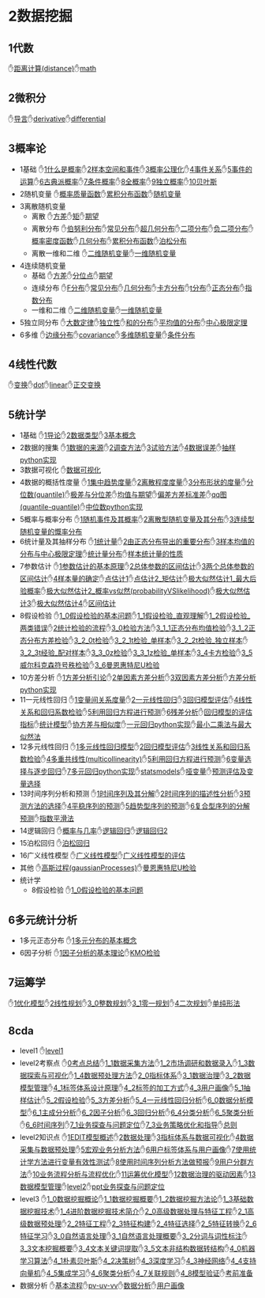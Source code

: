# 2数据挖掘
## 1代数
✋[距离计算(distance)](./2数据挖掘/1代数/距离计算(distance).md)✋[math](./2数据挖掘/1代数/math.md)
## 2微积分
✋[导言](./2数据挖掘/2微积分/导言.md)✋[derivative](./2数据挖掘/2微积分/derivative.md)✋[differential](./2数据挖掘/2微积分/differential.md)
## 3概率论
- 1基础 ✋[1什么是概率](./2数据挖掘/3概率论/1基础/1什么是概率.md)✋[2样本空间和事件](./2数据挖掘/3概率论/1基础/2样本空间和事件.md)✋[3概率公理化](./2数据挖掘/3概率论/1基础/3概率公理化.md)✋[4事件关系](./2数据挖掘/3概率论/1基础/4事件关系.md)✋[5事件的运算](./2数据挖掘/3概率论/1基础/5事件的运算.md)✋[6古典派概率](./2数据挖掘/3概率论/1基础/6古典派概率.md)✋[7条件概率](./2数据挖掘/3概率论/1基础/7条件概率.md)✋[8全概率](./2数据挖掘/3概率论/1基础/8全概率.md)✋[9独立概率](./2数据挖掘/3概率论/1基础/9独立概率.md)✋[10贝叶斯](./2数据挖掘/3概率论/1基础/10贝叶斯.md)
- 2随机变量 ✋[概率质量函数](./2数据挖掘/3概率论/2随机变量/概率质量函数.md)✋[累积分布函数](./2数据挖掘/3概率论/2随机变量/累积分布函数.md)✋[随机变量](./2数据挖掘/3概率论/2随机变量/随机变量.md)
- 3离散随机变量
	- 离散 ✋[方差](./2数据挖掘/3概率论/3离散随机变量/离散/方差.md)✋[矩](./2数据挖掘/3概率论/3离散随机变量/离散/矩.md)✋[期望](./2数据挖掘/3概率论/3离散随机变量/离散/期望.md)
	- 离散分布 ✋[伯努利分布](./2数据挖掘/3概率论/3离散随机变量/离散分布/伯努利分布.md)✋[常见分布](./2数据挖掘/3概率论/3离散随机变量/离散分布/常见分布.md)✋[超几何分布](./2数据挖掘/3概率论/3离散随机变量/离散分布/超几何分布.md)✋[二项分布](./2数据挖掘/3概率论/3离散随机变量/离散分布/二项分布.md)✋[负二项分布](./2数据挖掘/3概率论/3离散随机变量/离散分布/负二项分布.md)✋[概率密度函数](./2数据挖掘/3概率论/3离散随机变量/离散分布/概率密度函数.md)✋[几何分布](./2数据挖掘/3概率论/3离散随机变量/离散分布/几何分布.md)✋[累积分布函数](./2数据挖掘/3概率论/3离散随机变量/离散分布/累积分布函数.md)✋[泊松分布](./2数据挖掘/3概率论/3离散随机变量/离散分布/泊松分布.md)
	- 离散一维和二维 ✋[二维随机变量](./2数据挖掘/3概率论/3离散随机变量/离散一维和二维/二维随机变量.md)✋[一维随机变量](./2数据挖掘/3概率论/3离散随机变量/离散一维和二维/一维随机变量.md)
- 4连续随机变量
	- 基础 ✋[方差](./2数据挖掘/3概率论/4连续随机变量/基础/方差.md)✋[分位点](./2数据挖掘/3概率论/4连续随机变量/基础/分位点.md)✋[期望](./2数据挖掘/3概率论/4连续随机变量/基础/期望.md)
	- 连续分布 ✋[F分布](./2数据挖掘/3概率论/4连续随机变量/连续分布/F分布.md)✋[常见分布](./2数据挖掘/3概率论/4连续随机变量/连续分布/常见分布.md)✋[几何分布](./2数据挖掘/3概率论/4连续随机变量/连续分布/几何分布.md)✋[卡方分布](./2数据挖掘/3概率论/4连续随机变量/连续分布/卡方分布.md)✋[t分布](./2数据挖掘/3概率论/4连续随机变量/连续分布/t分布.md)✋[正态分布](./2数据挖掘/3概率论/4连续随机变量/连续分布/正态分布.md)✋[指数分布](./2数据挖掘/3概率论/4连续随机变量/连续分布/指数分布.md)
	- 一维和二维 ✋[二维随机变量](./2数据挖掘/3概率论/4连续随机变量/一维和二维/二维随机变量.md)✋[一维随机变量](./2数据挖掘/3概率论/4连续随机变量/一维和二维/一维随机变量.md)
- 5独立同分布 ✋[大数定律](./2数据挖掘/3概率论/5独立同分布/大数定律.md)✋[独立性](./2数据挖掘/3概率论/5独立同分布/独立性.md)✋[和的分布](./2数据挖掘/3概率论/5独立同分布/和的分布.md)✋[平均值的分布](./2数据挖掘/3概率论/5独立同分布/平均值的分布.md)✋[中心极限定理](./2数据挖掘/3概率论/5独立同分布/中心极限定理.md)
- 6多维 ✋[边缘分布](./2数据挖掘/3概率论/6多维/边缘分布.md)✋[covariance](./2数据挖掘/3概率论/6多维/covariance.md)✋[多维随机变量](./2数据挖掘/3概率论/6多维/多维随机变量.md)✋[条件分布](./2数据挖掘/3概率论/6多维/条件分布.md)
## 4线性代数
✋[变换](./2数据挖掘/4线性代数/变换.md)✋[dot](./2数据挖掘/4线性代数/dot.md)✋[linear](./2数据挖掘/4线性代数/linear.md)✋[正交变换](./2数据挖掘/4线性代数/正交变换.md)
## 5统计学
- 1基础 ✋[1导论](./2数据挖掘/5统计学/1基础/1导论.md)✋[2数据类型](./2数据挖掘/5统计学/1基础/2数据类型.md)✋[3基本概念](./2数据挖掘/5统计学/1基础/3基本概念.md)
- 2数据的搜集 ✋[1数据的来源](./2数据挖掘/5统计学/2数据的搜集/1数据的来源.md)✋[2调查方法](./2数据挖掘/5统计学/2数据的搜集/2调查方法.md)✋[3试验方法](./2数据挖掘/5统计学/2数据的搜集/3试验方法.md)✋[4数据误差](./2数据挖掘/5统计学/2数据的搜集/4数据误差.md)✋[抽样python实现](./2数据挖掘/5统计学/2数据的搜集/抽样python实现.md)
- 3数据可视化 ✋[数据可视化](./2数据挖掘/5统计学/3数据可视化/数据可视化.md)
- 4数据的概括性度量 ✋[1集中趋势度量](./2数据挖掘/5统计学/4数据的概括性度量/1集中趋势度量.md)✋[2离散程度度量](./2数据挖掘/5统计学/4数据的概括性度量/2离散程度度量.md)✋[3分布形状的度量](./2数据挖掘/5统计学/4数据的概括性度量/3分布形状的度量.md)✋[分位数(quantile)](./2数据挖掘/5统计学/4数据的概括性度量/分位数(quantile).md)✋[极差与分位差](./2数据挖掘/5统计学/4数据的概括性度量/极差与分位差.md)✋[均值与期望](./2数据挖掘/5统计学/4数据的概括性度量/均值与期望.md)✋[偏差方差标准差](./2数据挖掘/5统计学/4数据的概括性度量/偏差方差标准差.md)✋[qq图(quantile-quantile)](./2数据挖掘/5统计学/4数据的概括性度量/qq图(quantile-quantile).md)✋[中位数python实现](./2数据挖掘/5统计学/4数据的概括性度量/中位数python实现.md)
- 5概率与概率分布 ✋[1随机事件及其概率](./2数据挖掘/5统计学/5概率与概率分布/1随机事件及其概率.md)✋[2离散型随机变量及其分布](./2数据挖掘/5统计学/5概率与概率分布/2离散型随机变量及其分布.md)✋[3连续型随机变量的慨率分布](./2数据挖掘/5统计学/5概率与概率分布/3连续型随机变量的慨率分布.md)
- 6统计量及其抽样分布 ✋[1统计量](./2数据挖掘/5统计学/6统计量及其抽样分布/1统计量.md)✋[2由正态分布导出的重要分布](./2数据挖掘/5统计学/6统计量及其抽样分布/2由正态分布导出的重要分布.md)✋[3样本均值的分布与中心极限定理](./2数据挖掘/5统计学/6统计量及其抽样分布/3样本均值的分布与中心极限定理.md)✋[统计量分布](./2数据挖掘/5统计学/6统计量及其抽样分布/统计量分布.md)✋[样本统计量的性质](./2数据挖掘/5统计学/6统计量及其抽样分布/样本统计量的性质.md)
- 7参数估计 ✋[1参数估计的基本原理](./2数据挖掘/5统计学/7参数估计/1参数估计的基本原理.md)✋[2总体参数的区间估计](./2数据挖掘/5统计学/7参数估计/2总体参数的区间估计.md)✋[3两个总体参数的区间估计](./2数据挖掘/5统计学/7参数估计/3两个总体参数的区间估计.md)✋[4样本量的确定](./2数据挖掘/5统计学/7参数估计/4样本量的确定.md)✋[点估计1](./2数据挖掘/5统计学/7参数估计/点估计1.md)✋[点估计2_矩估计](./2数据挖掘/5统计学/7参数估计/点估计2_矩估计.md)✋[极大似然估计1_最大后验概率](./2数据挖掘/5统计学/7参数估计/极大似然估计1_最大后验概率.md)✋[极大似然估计2_概率vs似然(probabilityVSlikelihood)](./2数据挖掘/5统计学/7参数估计/极大似然估计2_概率vs似然(probabilityVSlikelihood).md)✋[极大似然估计3](./2数据挖掘/5统计学/7参数估计/极大似然估计3.md)✋[极大似然估计4](./2数据挖掘/5统计学/7参数估计/极大似然估计4.md)✋[区间估计](./2数据挖掘/5统计学/7参数估计/区间估计.md)
- 8假设检验 ✋[1_0假设检验的基本问题](./2数据挖掘/5统计学/8假设检验/1_0假设检验的基本问题.md)✋[1_1假设检验_直观理解](./2数据挖掘/5统计学/8假设检验/1_1假设检验_直观理解.md)✋[1_2假设检验_两类错误](./2数据挖掘/5统计学/8假设检验/1_2假设检验_两类错误.md)✋[2统计检验的流程](./2数据挖掘/5统计学/8假设检验/2统计检验的流程.md)✋[3_0检验方法](./2数据挖掘/5统计学/8假设检验/3_0检验方法.md)✋[3_1_1正态分布均值检验](./2数据挖掘/5统计学/8假设检验/3_1_1正态分布均值检验.md)✋[3_1_2正态分布方差检验](./2数据挖掘/5统计学/8假设检验/3_1_2正态分布方差检验.md)✋[3_2_0t检验](./2数据挖掘/5统计学/8假设检验/3_2_0t检验.md)✋[3_2_1t检验_单样本](./2数据挖掘/5统计学/8假设检验/3_2_1t检验_单样本.md)✋[3_2_2t检验_独立样本](./2数据挖掘/5统计学/8假设检验/3_2_2t检验_独立样本.md)✋[3_2_3t经验_配对样本](./2数据挖掘/5统计学/8假设检验/3_2_3t经验_配对样本.md)✋[3_3_0z检验](./2数据挖掘/5统计学/8假设检验/3_3_0z检验.md)✋[3_3_1z检验_单样本](./2数据挖掘/5统计学/8假设检验/3_3_1z检验_单样本.md)✋[3_4卡方检验](./2数据挖掘/5统计学/8假设检验/3_4卡方检验.md)✋[3_5威尔科克森符号秩检验](./2数据挖掘/5统计学/8假设检验/3_5威尔科克森符号秩检验.md)✋[3_6曼恩惠特尼U检验](./2数据挖掘/5统计学/8假设检验/3_6曼恩惠特尼U检验.md)
- 10方差分析 ✋[1方差分析引论](./2数据挖掘/5统计学/10方差分析/1方差分析引论.md)✋[2单因素方差分析](./2数据挖掘/5统计学/10方差分析/2单因素方差分析.md)✋[3双因素方差分析](./2数据挖掘/5统计学/10方差分析/3双因素方差分析.md)✋[方差分析python实现](./2数据挖掘/5统计学/10方差分析/方差分析python实现.md)
- 11一元线性回归 ✋[1变量间关系度量](./2数据挖掘/5统计学/11一元线性回归/1变量间关系度量.md)✋[2一元线性回归](./2数据挖掘/5统计学/11一元线性回归/2一元线性回归.md)✋[3回归模型评估](./2数据挖掘/5统计学/11一元线性回归/3回归模型评估.md)✋[4线性关系和回归系数检验](./2数据挖掘/5统计学/11一元线性回归/4线性关系和回归系数检验.md)✋[5利用回归方程进行预测](./2数据挖掘/5统计学/11一元线性回归/5利用回归方程进行预测.md)✋[6残差分析](./2数据挖掘/5统计学/11一元线性回归/6残差分析.md)✋[回归模型的评估指标](./2数据挖掘/5统计学/11一元线性回归/回归模型的评估指标.md)✋[统计模型](./2数据挖掘/5统计学/11一元线性回归/统计模型.md)✋[协方差与相似度](./2数据挖掘/5统计学/11一元线性回归/协方差与相似度.md)✋[一元回归python实现](./2数据挖掘/5统计学/11一元线性回归/一元回归python实现.md)✋[最小二乘法与最大似然法](./2数据挖掘/5统计学/11一元线性回归/最小二乘法与最大似然法.md)
- 12多元线性回归 ✋[1多元线性回归模型](./2数据挖掘/5统计学/12多元线性回归/1多元线性回归模型.md)✋[2回归模型评估](./2数据挖掘/5统计学/12多元线性回归/2回归模型评估.md)✋[3线性关系和回归系数检验](./2数据挖掘/5统计学/12多元线性回归/3线性关系和回归系数检验.md)✋[4多重共线性(multicollinearity)](./2数据挖掘/5统计学/12多元线性回归/4多重共线性(multicollinearity).md)✋[5利用回归方程进行预测](./2数据挖掘/5统计学/12多元线性回归/5利用回归方程进行预测.md)✋[6变量选择与逐步回归](./2数据挖掘/5统计学/12多元线性回归/6变量选择与逐步回归.md)✋[7多元回归python实现](./2数据挖掘/5统计学/12多元线性回归/7多元回归python实现.md)✋[statsmodels](./2数据挖掘/5统计学/12多元线性回归/statsmodels.md)✋[哑变量](./2数据挖掘/5统计学/12多元线性回归/哑变量.md)✋[预测评估及变量选择](./2数据挖掘/5统计学/12多元线性回归/预测评估及变量选择.md)
- 13时间序列分析和预测 ✋[1时间序列及其分解](./2数据挖掘/5统计学/13时间序列分析和预测/1时间序列及其分解.md)✋[2时间序列的描述性分析](./2数据挖掘/5统计学/13时间序列分析和预测/2时间序列的描述性分析.md)✋[3预测方法的选择](./2数据挖掘/5统计学/13时间序列分析和预测/3预测方法的选择.md)✋[4平稳序列的预测](./2数据挖掘/5统计学/13时间序列分析和预测/4平稳序列的预测.md)✋[5趋势型序列的预测](./2数据挖掘/5统计学/13时间序列分析和预测/5趋势型序列的预测.md)✋[6复合型序列的分解预测](./2数据挖掘/5统计学/13时间序列分析和预测/6复合型序列的分解预测.md)✋[指数平滑法](./2数据挖掘/5统计学/13时间序列分析和预测/指数平滑法.md)
- 14逻辑回归 ✋[概率与几率](./2数据挖掘/5统计学/14逻辑回归/概率与几率.md)✋[逻辑回归](./2数据挖掘/5统计学/14逻辑回归/逻辑回归.md)✋[逻辑回归2](./2数据挖掘/5统计学/14逻辑回归/逻辑回归2.md)
- 15泊松回归 ✋[泊松回归](./2数据挖掘/5统计学/15泊松回归/泊松回归.md)
- 16广义线性模型 ✋[广义线性模型](./2数据挖掘/5统计学/16广义线性模型/广义线性模型.md)✋[广义线性模型的评估](./2数据挖掘/5统计学/16广义线性模型/广义线性模型的评估.md)
- 其他 ✋[高斯过程(gaussianProcesses)](./2数据挖掘/5统计学/其他/高斯过程(gaussianProcesses).md)✋[曼恩惠特尼U检验](./2数据挖掘/5统计学/其他/曼恩惠特尼U检验.md)
- 统计学
	- 8假设检验 ✋[1_0假设检验的基本问题](./2数据挖掘/5统计学/统计学/8假设检验/1_0假设检验的基本问题.md)
## 6多元统计分析
- 1多元正态分布 ✋[1多元分布的基本概念](./2数据挖掘/6多元统计分析/1多元正态分布/1多元分布的基本概念.md)
- 6因子分析 ✋[1因子分析的基本理论](./2数据挖掘/6多元统计分析/6因子分析/1因子分析的基本理论.md)✋[KMO检验](./2数据挖掘/6多元统计分析/6因子分析/KMO检验.md)
## 7运筹学
✋[1优化模型](./2数据挖掘/7运筹学/1优化模型.md)✋[2线性规划](./2数据挖掘/7运筹学/2线性规划.md)✋[3_0整数规划](./2数据挖掘/7运筹学/3_0整数规划.md)✋[3_1零一规划](./2数据挖掘/7运筹学/3_1零一规划.md)✋[4二次规划](./2数据挖掘/7运筹学/4二次规划.md)✋[单纯形法](./2数据挖掘/7运筹学/单纯形法.md)
## 8cda
- level1 ✋[level1](./2数据挖掘/8cda/level1/level1.md)
- level2考察点 ✋[0考点总结](./2数据挖掘/8cda/level2考察点/0考点总结.md)✋[1_1数据采集方法](./2数据挖掘/8cda/level2考察点/1_1数据采集方法.md)✋[1_2市场调研和数据录入](./2数据挖掘/8cda/level2考察点/1_2市场调研和数据录入.md)✋[1_3数据探索与可视化](./2数据挖掘/8cda/level2考察点/1_3数据探索与可视化.md)✋[1_4数据预处理方法](./2数据挖掘/8cda/level2考察点/1_4数据预处理方法.md)✋[2_0指标体系](./2数据挖掘/8cda/level2考察点/2_0指标体系.md)✋[3_1数据治理](./2数据挖掘/8cda/level2考察点/3_1数据治理.md)✋[3_2数据模型管理](./2数据挖掘/8cda/level2考察点/3_2数据模型管理.md)✋[4_1标签体系设计原理](./2数据挖掘/8cda/level2考察点/4_1标签体系设计原理.md)✋[4_2标签的加工方式](./2数据挖掘/8cda/level2考察点/4_2标签的加工方式.md)✋[4_3用户画像](./2数据挖掘/8cda/level2考察点/4_3用户画像.md)✋[5_1抽样估计](./2数据挖掘/8cda/level2考察点/5_1抽样估计.md)✋[5_2假设检验](./2数据挖掘/8cda/level2考察点/5_2假设检验.md)✋[5_3方差分析](./2数据挖掘/8cda/level2考察点/5_3方差分析.md)✋[5_4一元线性回归分析](./2数据挖掘/8cda/level2考察点/5_4一元线性回归分析.md)✋[6_0数据分析模型](./2数据挖掘/8cda/level2考察点/6_0数据分析模型.md)✋[6_1主成分分析](./2数据挖掘/8cda/level2考察点/6_1主成分分析.md)✋[6_2因子分析](./2数据挖掘/8cda/level2考察点/6_2因子分析.md)✋[6_3回归分析](./2数据挖掘/8cda/level2考察点/6_3回归分析.md)✋[6_4分类分析](./2数据挖掘/8cda/level2考察点/6_4分类分析.md)✋[6_5聚类分析](./2数据挖掘/8cda/level2考察点/6_5聚类分析.md)✋[6_6时间序列](./2数据挖掘/8cda/level2考察点/6_6时间序列.md)✋[7_1业务探查与问题定位](./2数据挖掘/8cda/level2考察点/7_1业务探查与问题定位.md)✋[7_3业务策略优化和指导](./2数据挖掘/8cda/level2考察点/7_3业务策略优化和指导.md)✋[总则](./2数据挖掘/8cda/level2考察点/总则.md)
- level2知识点 ✋[1EDIT模型概述](./2数据挖掘/8cda/level2知识点/1EDIT模型概述.md)✋[2数据处理](./2数据挖掘/8cda/level2知识点/2数据处理.md)✋[3指标体系与数据可视化](./2数据挖掘/8cda/level2知识点/3指标体系与数据可视化.md)✋[4数据采集与数据预处理](./2数据挖掘/8cda/level2知识点/4数据采集与数据预处理.md)✋[5宏观业务分析方法](./2数据挖掘/8cda/level2知识点/5宏观业务分析方法.md)✋[6用户标签体系与用户画像](./2数据挖掘/8cda/level2知识点/6用户标签体系与用户画像.md)✋[7使用统计学方法进行变量有效性测试](./2数据挖掘/8cda/level2知识点/7使用统计学方法进行变量有效性测试.md)✋[8使用时间序列分析方法做预报](./2数据挖掘/8cda/level2知识点/8使用时间序列分析方法做预报.md)✋[9用户分群方法](./2数据挖掘/8cda/level2知识点/9用户分群方法.md)✋[10业务流程分析与流程优化](./2数据挖掘/8cda/level2知识点/10业务流程分析与流程优化.md)✋[11运筹优化模型](./2数据挖掘/8cda/level2知识点/11运筹优化模型.md)✋[12数据治理的驱动因素](./2数据挖掘/8cda/level2知识点/12数据治理的驱动因素.md)✋[13数据模型管理](./2数据挖掘/8cda/level2知识点/13数据模型管理.md)✋[level2](./2数据挖掘/8cda/level2知识点/level2.md)✋[ppt业务探查与问题定位](./2数据挖掘/8cda/level2知识点/ppt业务探查与问题定位.md)
- level3 ✋[1_0数据挖掘概论](./2数据挖掘/8cda/level3/1_0数据挖掘概论.md)✋[1_1数据挖掘概要](./2数据挖掘/8cda/level3/1_1数据挖掘概要.md)✋[1_2数据挖掘方法论](./2数据挖掘/8cda/level3/1_2数据挖掘方法论.md)✋[1_3基础数据挖掘技术](./2数据挖掘/8cda/level3/1_3基础数据挖掘技术.md)✋[1_4进阶数据挖掘技术简介](./2数据挖掘/8cda/level3/1_4进阶数据挖掘技术简介.md)✋[2_0高级数据处理与特征工程](./2数据挖掘/8cda/level3/2_0高级数据处理与特征工程.md)✋[2_1高级数据预处理](./2数据挖掘/8cda/level3/2_1高级数据预处理.md)✋[2_2特征工程](./2数据挖掘/8cda/level3/2_2特征工程.md)✋[2_3特征构建](./2数据挖掘/8cda/level3/2_3特征构建.md)✋[2_4特征选择](./2数据挖掘/8cda/level3/2_4特征选择.md)✋[2_5特征转换](./2数据挖掘/8cda/level3/2_5特征转换.md)✋[2_6特征学习](./2数据挖掘/8cda/level3/2_6特征学习.md)✋[3_0自然语言处理](./2数据挖掘/8cda/level3/3_0自然语言处理.md)✋[3_1自然语言处理概要](./2数据挖掘/8cda/level3/3_1自然语言处理概要.md)✋[3_2分词与词性标注](./2数据挖掘/8cda/level3/3_2分词与词性标注.md)✋[3_3文本挖掘概要](./2数据挖掘/8cda/level3/3_3文本挖掘概要.md)✋[3_4文本关键词提取](./2数据挖掘/8cda/level3/3_4文本关键词提取.md)✋[3_5文本非结构数据转结构](./2数据挖掘/8cda/level3/3_5文本非结构数据转结构.md)✋[4_0机器学习算法](./2数据挖掘/8cda/level3/4_0机器学习算法.md)✋[4_1朴素贝叶斯](./2数据挖掘/8cda/level3/4_1朴素贝叶斯.md)✋[4_2决策树](./2数据挖掘/8cda/level3/4_2决策树.md)✋[4_3深度学习](./2数据挖掘/8cda/level3/4_3深度学习.md)✋[4_3神经网络](./2数据挖掘/8cda/level3/4_3神经网络.md)✋[4_4支持向量机](./2数据挖掘/8cda/level3/4_4支持向量机.md)✋[4_5集成学习](./2数据挖掘/8cda/level3/4_5集成学习.md)✋[4_6聚类分析](./2数据挖掘/8cda/level3/4_6聚类分析.md)✋[4_7关联规则](./2数据挖掘/8cda/level3/4_7关联规则.md)✋[4_8模型验证](./2数据挖掘/8cda/level3/4_8模型验证.md)✋[考前准备](./2数据挖掘/8cda/level3/考前准备.md)
- 数据分析 ✋[基本流程](./2数据挖掘/8cda/数据分析/基本流程.md)✋[pv-uv-vv](./2数据挖掘/8cda/数据分析/pv-uv-vv.md)✋[数据分析](./2数据挖掘/8cda/数据分析/数据分析.md)✋[用户画像](./2数据挖掘/8cda/数据分析/用户画像.md)
